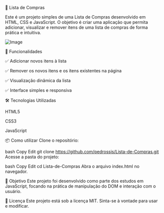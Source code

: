 🛒 Lista de Compras

Este é um projeto simples de uma Lista de Compras desenvolvido em HTML, CSS e JavaScript. O objetivo é criar uma aplicação que permita adicionar, visualizar e remover itens de uma lista de compras de forma prática e intuitiva.

![Image](https://github.com/user-attachments/assets/b8b0022e-eb5f-4ec7-a6cf-b86aef346509)

🚀 Funcionalidades

✅ Adicionar novos itens à lista

✅ Remover os novos itens e os itens existentes na página

✅ Visualização dinâmica da lista

✅ Interface simples e responsiva

🛠️ Tecnologias Utilizadas

HTML5

CSS3

JavaScript

📦 Como utilizar
Clone o repositório:

bash
Copy
Edit
git clone https://github.com/pedrossis/Lista-de-Compras.git
Acesse a pasta do projeto:

bash
Copy
Edit
cd Lista-de-Compras
Abra o arquivo index.html no navegador.

🎯 Objetivo
Este projeto foi desenvolvido como parte dos estudos em JavaScript, focando na prática de manipulação do DOM e interação com o usuário.

📄 Licença
Este projeto está sob a licença MIT. Sinta-se à vontade para usar e modificar.

